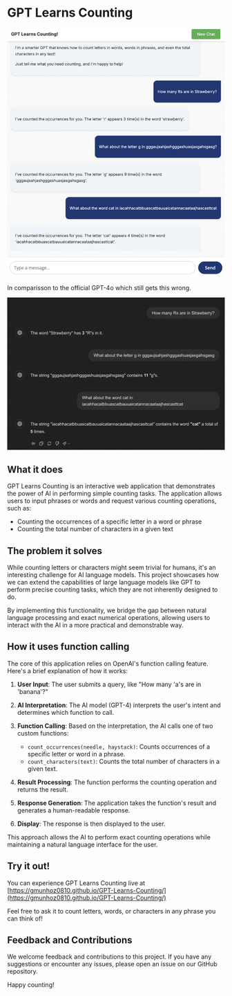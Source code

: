 # GPT Learns Counting

![GPT Learns Counting Interface](/imgs/GPT-Interface.jpg)

In comparisson to the official GPT-4o which still gets this wrong.

![GPT Learns Counting Interface](/imgs/GPT-Official.jpg)

## What it does

GPT Learns Counting is an interactive web application that demonstrates the power of AI in performing simple counting tasks. The application allows users to input phrases or words and request various counting operations, such as:

- Counting the occurrences of a specific letter in a word or phrase
- Counting the total number of characters in a given text

## The problem it solves

While counting letters or characters might seem trivial for humans, it's an interesting challenge for AI language models. This project showcases how we can extend the capabilities of large language models like GPT to perform precise counting tasks, which they are not inherently designed to do.

By implementing this functionality, we bridge the gap between natural language processing and exact numerical operations, allowing users to interact with the AI in a more practical and demonstrable way.

## How it uses function calling

The core of this application relies on OpenAI's function calling feature. Here's a brief explanation of how it works:

1. **User Input**: The user submits a query, like "How many 'a's are in 'banana'?"

2. **AI Interpretation**: The AI model (GPT-4) interprets the user's intent and determines which function to call.

3. **Function Calling**: Based on the interpretation, the AI calls one of two custom functions:
   - `count_occurrences(needle, haystack)`: Counts occurrences of a specific letter or word in a phrase.
   - `count_characters(text)`: Counts the total number of characters in a given text.

4. **Result Processing**: The function performs the counting operation and returns the result.

5. **Response Generation**: The application takes the function's result and generates a human-readable response.

6. **Display**: The response is then displayed to the user.

This approach allows the AI to perform exact counting operations while maintaining a natural language interface for the user.

## Try it out!

You can experience GPT Learns Counting live at [https://gmunhoz0810.github.io/GPT-Learns-Counting/](https://gmunhoz0810.github.io/GPT-Learns-Counting/)

Feel free to ask it to count letters, words, or characters in any phrase you can think of!

## Feedback and Contributions

We welcome feedback and contributions to this project. If you have any suggestions or encounter any issues, please open an issue on our GitHub repository.

Happy counting!